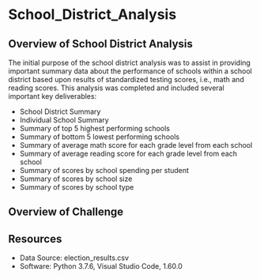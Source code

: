 # School_District_Analysis

## Overview of School District Analysis
The initial purpose of the school district analysis was to assist in providing important summary data about the performance of schools within a school district based upon results of standardized testing scores, i.e., math and reading scores. This analysis was completed and included several important key deliverables:
- School District Summary
- Individual School Summary
- Summary of top 5 highest performing schools
- Summary of bottom 5 lowest performing schools
- Summary of average math score for each grade level from each school
- Summary of average reading score for each grade level from each school
- Summary of scores by school spending per student
- Summary of scores by school size
- Summary of scores by school type

## Overview of Challenge

## Resources
- Data Source: election_results.csv
- Software: Python 3.7.6, Visual Studio Code, 1.60.0

